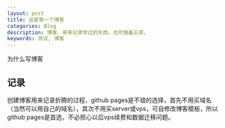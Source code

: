```yaml
---
layout: post
title: 这是第一个博客
categories: Blog
description: 博客，用来记录学过的东西，也可做备忘录。
keywords: 测试, 博客
---
```

为什么写博客

## 记录

创建博客用来记录折腾的过程，github pages是不错的选择，首先不用买域名（当然可以用自己的域名），其次不用买server或vps，可自修改博客模板，所以github pages是首选，不必担心以后vps续费和数据迁移问题。